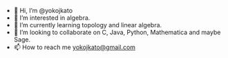 - 👋 Hi, I’m @yokojkato
- 👀 I’m interested in algebra.
- 🌱 I’m currently learning topology and linear algebra.
- 💞️ I’m looking to collaborate on C, Java, Python, Mathematica and maybe Sage.
- 📫 How to reach me yokojkato@gmail.com

<!---
yokojkato/yokojkato is a ✨ special ✨ repository because its `README.md` (this file) appears on your GitHub profile.
You can click the Preview link to take a look at your changes.
--->
